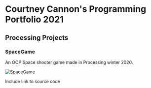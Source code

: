 # Courtney Cannon's Programming Portfolio 2021

## Processing Projects

### SpaceGame

An OOP Space shooter game made in Processing winter 2020. 

![SpaceGame]() 

Include link to source code
